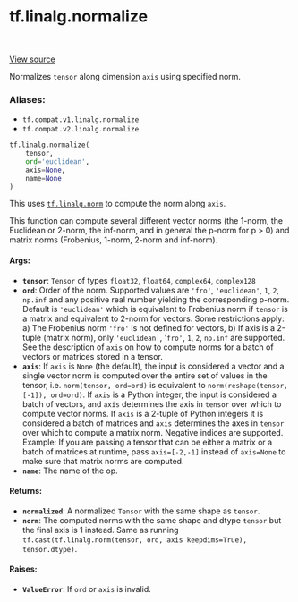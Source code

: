 <div itemscope itemtype="http://developers.google.com/ReferenceObject">
<meta itemprop="name" content="tf.linalg.normalize" />
<meta itemprop="path" content="Stable" />
</div>

# tf.linalg.normalize

<!-- Insert buttons -->

<table class="tfo-notebook-buttons tfo-api" align="left">
</table>

<a target="_blank" href="/code/stable/tensorflow/python/ops/nn_impl.py">View source</a>



<!-- Start diff -->
Normalizes `tensor` along dimension `axis` using specified norm.

### Aliases:

* `tf.compat.v1.linalg.normalize`
* `tf.compat.v2.linalg.normalize`


``` python
tf.linalg.normalize(
    tensor,
    ord='euclidean',
    axis=None,
    name=None
)
```



<!-- Placeholder for "Used in" -->

This uses <a href="../../tf/norm.md"><code>tf.linalg.norm</code></a> to compute the norm along `axis`.

This function can compute several different vector norms (the 1-norm, the
Euclidean or 2-norm, the inf-norm, and in general the p-norm for p > 0) and
matrix norms (Frobenius, 1-norm, 2-norm and inf-norm).

#### Args:


* <b>`tensor`</b>: `Tensor` of types `float32`, `float64`, `complex64`, `complex128`
* <b>`ord`</b>: Order of the norm. Supported values are `'fro'`, `'euclidean'`, `1`,
  `2`, `np.inf` and any positive real number yielding the corresponding
  p-norm. Default is `'euclidean'` which is equivalent to Frobenius norm if
  `tensor` is a matrix and equivalent to 2-norm for vectors.
  Some restrictions apply: a) The Frobenius norm `'fro'` is not defined for
    vectors, b) If axis is a 2-tuple (matrix norm), only `'euclidean'`,
    '`fro'`, `1`, `2`, `np.inf` are supported. See the description of `axis`
    on how to compute norms for a batch of vectors or matrices stored in a
    tensor.
* <b>`axis`</b>: If `axis` is `None` (the default), the input is considered a vector
  and a single vector norm is computed over the entire set of values in the
  tensor, i.e. `norm(tensor, ord=ord)` is equivalent to
  `norm(reshape(tensor, [-1]), ord=ord)`. If `axis` is a Python integer, the
  input is considered a batch of vectors, and `axis` determines the axis in
  `tensor` over which to compute vector norms. If `axis` is a 2-tuple of
  Python integers it is considered a batch of matrices and `axis` determines
  the axes in `tensor` over which to compute a matrix norm.
  Negative indices are supported. Example: If you are passing a tensor that
    can be either a matrix or a batch of matrices at runtime, pass
    `axis=[-2,-1]` instead of `axis=None` to make sure that matrix norms are
    computed.
* <b>`name`</b>: The name of the op.


#### Returns:


* <b>`normalized`</b>: A normalized `Tensor` with the same shape as `tensor`.
* <b>`norm`</b>: The computed norms with the same shape and dtype `tensor` but the
  final axis is 1 instead. Same as running
  `tf.cast(tf.linalg.norm(tensor, ord, axis keepdims=True), tensor.dtype)`.


#### Raises:


* <b>`ValueError`</b>: If `ord` or `axis` is invalid.